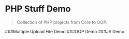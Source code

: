 # PHP Stuff Demo
>Collection of PHP projects from Core to OOP.

###Multiple Upload File Demo
###OOP Demo
###JS Demo
